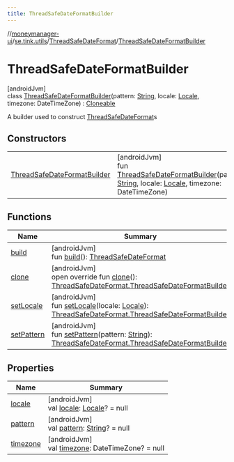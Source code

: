 ```yaml
---
title: ThreadSafeDateFormatBuilder
---
```

//[moneymanager-ui](../../../../index.html)/[se.tink.utils](../../index.html)/[ThreadSafeDateFormat](../index.html)/[ThreadSafeDateFormatBuilder](index.html)



# ThreadSafeDateFormatBuilder



[androidJvm]\
class [ThreadSafeDateFormatBuilder](index.html)(pattern: [String](https://kotlinlang.org/api/latest/jvm/stdlib/kotlin/-string/index.html), locale: [Locale](https://developer.android.com/reference/kotlin/java/util/Locale.html), timezone: DateTimeZone) : [Cloneable](https://kotlinlang.org/api/latest/jvm/stdlib/kotlin/-cloneable/index.html)

A builder used to construct [ThreadSafeDateFormat](../index.html)s



## Constructors


| | |
|---|---|
| [ThreadSafeDateFormatBuilder](-thread-safe-date-format-builder.html) | [androidJvm]<br>fun [ThreadSafeDateFormatBuilder](-thread-safe-date-format-builder.html)(pattern: [String](https://kotlinlang.org/api/latest/jvm/stdlib/kotlin/-string/index.html), locale: [Locale](https://developer.android.com/reference/kotlin/java/util/Locale.html), timezone: DateTimeZone) |


## Functions


| Name | Summary |
|---|---|
| [build](build.html) | [androidJvm]<br>fun [build](build.html)(): [ThreadSafeDateFormat](../index.html) |
| [clone](clone.html) | [androidJvm]<br>open override fun [clone](clone.html)(): [ThreadSafeDateFormat.ThreadSafeDateFormatBuilder](index.html) |
| [setLocale](set-locale.html) | [androidJvm]<br>fun [setLocale](set-locale.html)(locale: [Locale](https://developer.android.com/reference/kotlin/java/util/Locale.html)): [ThreadSafeDateFormat.ThreadSafeDateFormatBuilder](index.html) |
| [setPattern](set-pattern.html) | [androidJvm]<br>fun [setPattern](set-pattern.html)(pattern: [String](https://kotlinlang.org/api/latest/jvm/stdlib/kotlin/-string/index.html)): [ThreadSafeDateFormat.ThreadSafeDateFormatBuilder](index.html) |


## Properties


| Name | Summary |
|---|---|
| [locale](locale.html) | [androidJvm]<br>val [locale](locale.html): [Locale](https://developer.android.com/reference/kotlin/java/util/Locale.html)? = null |
| [pattern](pattern.html) | [androidJvm]<br>val [pattern](pattern.html): [String](https://kotlinlang.org/api/latest/jvm/stdlib/kotlin/-string/index.html)? = null |
| [timezone](timezone.html) | [androidJvm]<br>val [timezone](timezone.html): DateTimeZone? = null |

